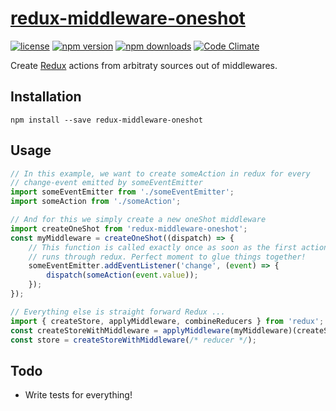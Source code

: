 [redux-middleware-oneshot][]
=================

[![license](https://img.shields.io/npm/l/redux-middleware-oneshot.svg?style=flat-square)](https://www.npmjs.com/package/redux-middleware-oneshot)
[![npm version](https://img.shields.io/npm/v/redux-middleware-oneshot.svg?style=flat-square)](https://www.npmjs.com/package/redux-middleware-oneshot)
[![npm downloads](https://img.shields.io/npm/dm/redux-middleware-oneshot.svg?style=flat-square)](https://www.npmjs.com/package/redux-middleware-oneshot)
[![Code Climate](https://codeclimate.com/github/michaelcontento/redux-middleware-oneshot/badges/gpa.svg)](https://codeclimate.com/github/michaelcontento/redux-middleware-oneshot)

Create [Redux][] actions from arbitraty sources out of middlewares.

## Installation

    npm install --save redux-middleware-oneshot

## Usage

```js
// In this example, we want to create someAction in redux for every
// change-event emitted by someEventEmitter
import someEventEmitter from './someEventEmitter';
import someAction from './someAction';

// And for this we simply create a new oneShot middleware
import createOneShot from 'redux-middleware-oneshot';
const myMiddleware = createOneShot((dispatch) => {
    // This function is called exactly once as soon as the first action
    // runs through redux. Perfect moment to glue things together!
    someEventEmitter.addEventListener('change', (event) => {
        dispatch(someAction(event.value));
    });
});

// Everything else is straight forward Redux ...
import { createStore, applyMiddleware, combineReducers } from 'redux';
const createStoreWithMiddleware = applyMiddleware(myMiddleware)(createStore);
const store = createStoreWithMiddleware(/* reducer */);
```

## Todo

- Write tests for everything!

  [Redux]: https://github.com/gaearon/redux
  [redux-middleware-oneshot]: https://github.com/michaelcontento/redux-middleware-oneshot
